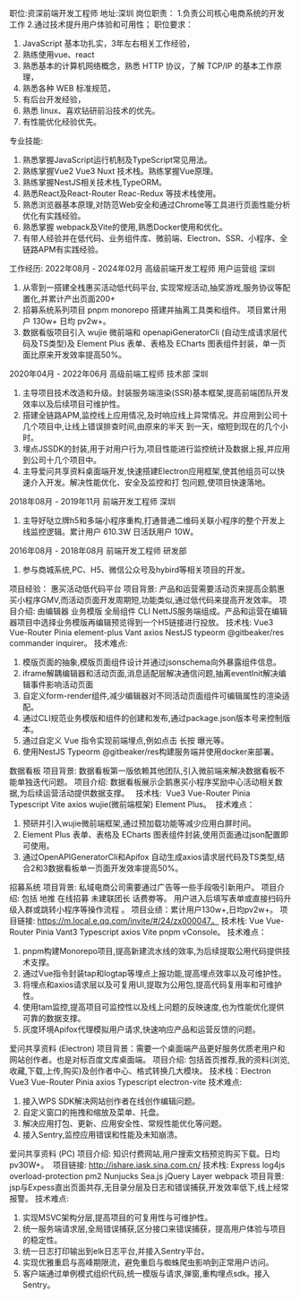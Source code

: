 职位:资深前端开发工程师 
地址:深圳
岗位职责：
1.负责公司核心电商系统的开发工作
2.通过技术提升用户体验和可用性；
职位要求：
1. JavaScript 基本功扎实，3年左右相关工作经验，
2. 熟练使用vue、react
3. 熟悉基本的计算机网络概念，熟悉 HTTP 协议，了解 TCP/IP 的基本工作原理，
4. 熟悉各种 WEB 标准规范，
5. 有后台开发经验，
6. 熟悉 linux、喜欢钻研前沿技术的优先。
7. 有性能优化经验优先。

专业技能:
1. 熟悉掌握JavaScript运行机制及TypeScript常见用法。
2. 熟练掌握Vue2 Vue3 Nuxt 技术栈。熟练掌握Vue原理。
3. 熟练掌握NestJS相关技术栈,TypeORM。
4. 熟悉React及React-Router Reac-Redux 等技术栈使用。
5. 熟悉浏览器基本原理,对防范Web安全和通过Chrome等工具进行页面性能分析优化有实践经验。
6. 熟悉掌握 webpack及Vite的使用,熟悉Docker使用和优化。
7. 有带人经验并在低代码、业务组件库、微前端、Electron、SSR、小程序、全链路APM有实践经验。

工作经历:
 2022年08月 - 2024年02月
高级前端开发工程师 用户运营组   深圳
1. 从零到一搭建全栈惠买活动低代码平台, 实现常规活动,抽奖游戏,服务协议等配置化,并累计产出页面200+  
2. 招募系统系列项目 pnpm monorepo 搭建并抽离工具类和组件。 项目累计用户 130w+ 日均 pv2w+。
3. 数据看版项目引入 wujie 微前端和 openapiGeneratorCli (自动生成请求层代码及TS类型)及 Element Plus 表单、表格及 ECharts 图表组件封装，单一页面比原来开发效率提高50%。

 2020年04月 - 2022年06月
高级前端工程师 技术部     深圳
1. 主导项目技术改造和升级。封装服务端渲染(SSR)基本框架,提高前端团队开发效率以及后续项目可维护性。
2. 搭建全链路APM,监控线上应用情况,及时响应线上异常情况。并应用到公司十几个项目中,让线上错误排查时间,由原来的半天 到一天，缩短到现在的几个小时。
3. 埋点JSSDK的封装,用于对用户行为,项目性能进行监控统计及数据上报,并应用到公司十几个项目中。
4. 主导爱问共享资料桌面端开发,快速搭建Electron应用框架,使其他组员可以快速介入开发。解决性能优化、安全及监控和打 包问题,使项目快速落地。

2018年08月 - 2019年11月 前端开发工程师 深圳
1. 主导好哒立牌h5和多端小程序重构,打通普通二维码关联小程序的整个开发上线监控逻辑。累计用户 610.3W 日活跃用户 10W。

2016年08月 - 2018年08月
前端开发工程师 研发部
1. 参与商城系统,PC、H5、微信公众号及hybird等相关项目的开发。

项目经验：
惠买活动低代码平台
项目背景: 产品和运营需要活动页来提高企鹅惠买小程序GMV,而活动页面开发周期短,功能类似,通过低代码来提高开发效率。
项目介绍: 由编辑器 业务模版 全局组件 CLI NettJS服务端组成。产品和运营在编辑器项目中选择业务模版再编辑预览得到一个H5链接进行投放。
技术栈: Vue3 Vue-Router Pinia element-plus Vant axios NestJS typeorm @gitbeaker/res commander inquirer。
技术难点: 
1. 模版页面的抽象,模版页面组件设计并通过jsonschema向外暴露组件信息。
2. iframe解耦编辑器和活动页面,消息适配层解决通信问题,抽离eventInit解决编辑事件影响活动页面
3. 自定义form-render组件,减少编辑器对不同活动页面组件可编辑属性的渲染适配。
4. 通过CLI规范业务模版和组件的创建和发布,通过package.json版本号来控制版本。
5. 通过自定义 Vue 指令实现前端埋点,例如点击 长按 曝光等。
6. 使用NestJS Typeorm @gitbeaker/res构建服务端并使用docker来部署。

数据看板
项目背景: 数据看板第一版依赖其他团队,引入微前端来解决数据看板不能单独迭代问题。
项目介绍: 数据看板展示企鹅惠买小程序奖励中心活动相关数据,为后续运营活动提供数据支撑。  
技术栈:  Vue3 Vue-Router Pinia Typescript Vite axios wujie(微前端框架) Element Plus。 
技术难点：
1. 预研并引入wujie微前端框架,通过预加载功能等减少应用白屏时间。
2. Element Plus 表单、表格及 ECharts 图表组件封装,使用页面通过json配置即可使用。
3. 通过OpenAPIGeneratorCli和Apifox 自动生成axios请求层代码及TS类型,结合2和3数据看板单一页面开发效率提高50%。 

招募系统
项目背景: 私域电商公司需要通过广告等一些手段吸引新用户。
项目介绍: 包括 地推 在线招募 未建联团长 话费劵等。 用户进入后填写表单或直接扫码升级入群或跳转小程序等操作流程 。
项目业绩：累计用户130w+,日均pv2w+。
项目链接: https://m.local.e.qq.com/invite/#/24/zx000047。
技术栈: Vue Vue-Router Pinia Vant3 Typescript axios Vite pnpm vConsole。
技术难点：
1. pnpm构建Monorepo项目,提高新建流水线的效率,为后续提取公用代码提供技术支撑。
2. 通过Vue指令封装tap和logtap等埋点上报功能,提高埋点效率以及可维护性。
3. 将埋点和axios请求层以及可复用UI,提取为公用包,提高代码复用率和可维护性。
4. 使用tam监控,提高项目可监控性以及线上问题的反映速度,也为性能优化提供可靠的数据支撑。
5. 灰度环境Apifox代理模拟用户请求,快速响应产品和运营反馈的问题。

爱问共享资料 (Electron)
项目背景：需要一个桌面端产品更好服务优质老用户和网站创作者。也是对标百度文库桌面端。
项目介绍: 包括首页推荐,我的资料(浏览,收藏,下载,上传,购买)及创作者中心、格式转换几大模块。
技术栈：Electron Vue3 Vue-Router Pinia axios Typescript electron-vite
技术难点:
1. 接入WPS SDK解决网站创作者在线创作编辑问题。
2. 自定义窗口的拖拽和缩放及菜单、托盘。
3. 解决应用打包、更新、应用安全性、常规性能优化等问题。
4. 接入Sentry,监控应用错误和性能及未知崩溃。

爱问共享资料 (PC)
项目介绍: 知识付费网站,用户搜索文档预览购买下载。日均pv30W+。 
项目链接: http://ishare.iask.sina.com.cn/
技术栈: Express log4js overload-protection pm2 Nunjucks Sea.js jQuery Layer webpack
项目背景: jsp与Expess直出页面共存,无目录分层及日志和错误捕获,开发效率低下,线上经常报警。
技术难点:
1. 实现MSVC架构分层,提高项目的可复用性与可维护性。
2. 统一服务端请求层,全局错误捕获,区分接口来错误捕获，提高用户体验与项目的稳定性。
3. 统一日志打印输出到elk日志平台,并接入Sentry平台。
4. 实现优雅重启与高峰期限流，避免重启与蜘蛛爬虫影响到正常用户访问。
5. 客户端通过单例模式组织代码,统一模版与请求,弹窗,重构埋点sdk。接入Sentry。
